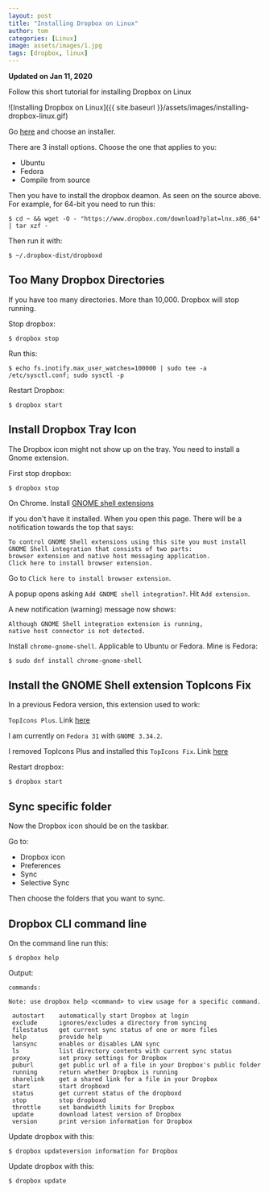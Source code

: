 ```yaml
---
layout: post
title: "Installing Dropbox on Linux"
author: tom
categories: [Linux]
image: assets/images/1.jpg
tags: [dropbox, linux]
---
```


**Updated on Jan 11, 2020**

Follow this short tutorial for installing Dropbox on Linux

![Installing Dropbox on Linux]({{ site.baseurl }}/assets/images/installing-dropbox-linux.gif)

Go <a href="https://www.dropbox.com/install-linux" target="_blank">here</a> and choose an installer.

There are 3 install options. Choose the one that applies to you:

* Ubuntu
* Fedora
* Compile from source

Then you have to install the dropbox deamon. As seen on the source above. For example, for 64-bit you need to run this:

    $ cd ~ && wget -O - "https://www.dropbox.com/download?plat=lnx.x86_64" | tar xzf -

Then run it with:

    $ ~/.dropbox-dist/dropboxd


## Too Many Dropbox Directories

If you have too many directories. More than 10,000. Dropbox will stop running.

Stop dropbox:

    $ dropbox stop

Run this:

    $ echo fs.inotify.max_user_watches=100000 | sudo tee -a /etc/sysctl.conf; sudo sysctl -p

Restart Dropbox:

    $ dropbox start

## Install Dropbox Tray Icon

The Dropbox icon might not show up on the tray. You need to install a Gnome extension.

First stop dropbox:

    $ dropbox stop

On Chrome. Install <a href="https://extensions.gnome.org/" target="_blank">GNOME shell extensions</a>

If you don't have it installed. When you open this page. There will be a notification towards the top that says:

    To control GNOME Shell extensions using this site you must install
    GNOME Shell integration that consists of two parts:
    browser extension and native host messaging application.
    Click here to install browser extension.

Go to `Click here to install browser extension`.

A popup opens asking `Add GNOME shell integration?`. Hit `Add extension`.

A new notification (warning) message now shows:

    Although GNOME Shell integration extension is running,
    native host connector is not detected.

Install `chrome-gnome-shell`. Applicable to Ubuntu or Fedora. Mine is Fedora:

    $ sudo dnf install chrome-gnome-shell


## Install the GNOME Shell extension TopIcons Fix

In a previous Fedora version, this extension used to work:

`TopIcons Plus`. Link [here](https://extensions.gnome.org/extension/1031/topicons/)

I am currently on `Fedora 31` with `GNOME 3.34.2`.

I removed TopIcons Plus and installed this `TopIcons Fix`. Link [here](https://extensions.gnome.org/extension/1674/topiconsfix/)

Restart dropbox:

    $ dropbox start


## Sync specific folder

Now the Dropbox icon should be on the taskbar.

Go to:

* Dropbox icon
* Preferences
* Sync
* Selective Sync

Then choose the folders that you want to sync.

## Dropbox CLI command line

On the command line run this:

    $ dropbox help

Output:

    commands:

    Note: use dropbox help <command> to view usage for a specific command.

     autostart    automatically start Dropbox at login
     exclude      ignores/excludes a directory from syncing
     filestatus   get current sync status of one or more files
     help         provide help
     lansync      enables or disables LAN sync
     ls           list directory contents with current sync status
     proxy        set proxy settings for Dropbox
     puburl       get public url of a file in your Dropbox's public folder
     running      return whether Dropbox is running
     sharelink    get a shared link for a file in your Dropbox
     start        start dropboxd
     status       get current status of the dropboxd
     stop         stop dropboxd
     throttle     set bandwidth limits for Dropbox
     update       download latest version of Dropbox
     version      print version information for Dropbox

Update dropbox with this:

    $ dropbox updateversion information for Dropbox

Update dropbox with this:

    $ dropbox update